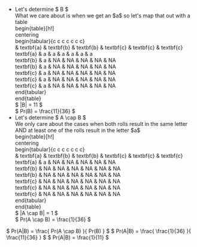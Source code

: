 <ul>
    <li> Let's determine $ B $ <br/> 
    What we care about is when we get an $a$ so let's map that out with a table <br/> 
    begin{table}[h!] <br/> 
    centering <br/> 
    begin{tabular}{c c c c c c c} <br/> 
    & textbf{a} & textbf{b} & textbf{b} & textbf{c} & textbf{c} & textbf{c} <br/> 
    textbf{a} & a & a & a & a & a & a <br/> 
    textbf{b} & a & NA & NA & NA & NA & NA <br/> 
    textbf{b} & a & NA & NA & NA & NA & NA <br/> 
    textbf{c} & a & NA & NA & NA & NA & NA <br/> 
    textbf{c} & a & NA & NA & NA & NA & NA <br/> 
    textbf{c} & a & NA & NA & NA & NA & NA <br/> 
    end{tabular} <br/> 
    end{table} <br/> 
    $ |B| = 11 $ <br/> 
    $ Pr(B) = \frac{11}{36} $
    <li> Let's determine $ A \cap B $ <br/> 
    We only care about the cases when both rolls result in the same letter AND at least one of the rolls result in the letter $a$ <br/> 
    begin{table}[h!] <br/> 
    centering <br/> 
    begin{tabular}{c c c c c c c} <br/> 
    & textbf{a} & textbf{b} & textbf{b} & textbf{c} & textbf{c} & textbf{c} <br/> 
    textbf{a} & a & NA & NA & NA & NA & NA <br/> 
    textbf{b} & NA & NA & NA & NA & NA & NA <br/> 
    textbf{b} & NA & NA & NA & NA & NA & NA <br/> 
    textbf{c} & NA & NA & NA & NA & NA & NA <br/> 
    textbf{c} & NA & NA & NA & NA & NA & NA <br/> 
    textbf{c} & NA & NA & NA & NA & NA & NA <br/> 
    end{tabular} <br/> 
    end{table} <br/> 
    $ |A \cap B| = 1 $ <br/> 
    $ Pr(A \cap B) = \frac{1}{36} $
</ul>
$ Pr(A|B) = \frac{ Pr(A \cap B) }{ Pr(B) } $ 
$ Pr(A|B) = \frac{ \frac{1}{36} }{ \frac{11}{36} } $ 
$ Pr(A|B) = \frac{1}{11} $
